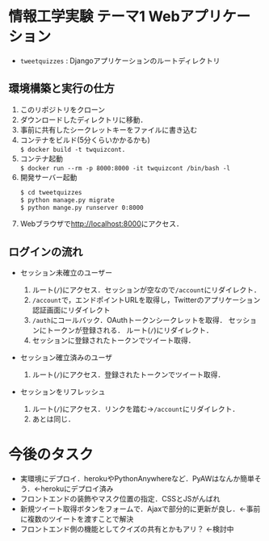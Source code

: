 # 情報工学実験 テーマ1 Webアプリケーション
- `tweetquizzes` : Djangoアプリケーションのルートディレクトリ


## 環境構築と実行の仕方
1. このリポジトリをクローン
4. ダウンロードしたディレクトリに移動．
5. 事前に共有したシークレットキーをファイルに書き込む
6. コンテナをビルド(5分くらいかかるかも)  
	`$ docker build -t twquizcont.`
4. コンテナ起動  
	`$ docker run --rm -p 8000:8000 -it twquizcont /bin/bash -l`
5. 開発サーバー起動
	``` sh
	$ cd tweetquizzes
	$ python manage.py migrate
	$ python mange.py runserver 0:8000
	```
6. Webブラウザで[http://localhost:8000](http://localhost:8000)にアクセス．



## ログインの流れ

- セッション未確立のユーザー
	1. ルート(`/`)にアクセス．セッションが空なので`/account`にリダイレクト．
	2. `/account`で，エンドポイントURLを取得し，Twitterのアプリケーション認証画面にリダイレクト
	3. `/auth`にコールバック．OAuthトークンシークレットを取得．
セッションにトークンが登録される．
		ルート(`/`)にリダイレクト．
	4. セッションに登録されたトークンでツイート取得．

- セッション確立済みのユーザ
	1. ルート(`/`)にアクセス．登録されたトークンでツイート取得．

- セッションをリフレッシュ
	1. ルート(`/`)にアクセス．リンクを踏む→`/account`にリダイレクト．
	2. あとは同じ．


# 今後のタスク
- 実環境にデプロイ．herokuやPythonAnywhereなど．PyAWはなんか簡単そう．←herokuにデプロイ済み
- フロントエンドの装飾やマスク位置の指定．CSSとJSがんばれ
- 新規ツイート取得ボタンをフォームで．Ajaxで部分的に更新が良し．←事前に複数のツイートを渡すことで解決
- フロントエンド側の機能としてクイズの共有とかもアリ？ ←検討中

